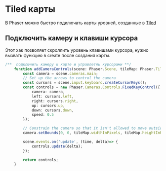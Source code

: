 # Tiled карты

В Phaser можно быстро подключать карты уровней, созданные в [Tiled](https://www.mapeditor.org/)

## Подключить камеру и клавиши курсора

Этот хак позволяет скроллить уровень клавишами курсора, нужно вызвать функцию в create после создания карты.

```typescript
/**  подключить камеру к карте и управлетяь курсорами **/
    function addCameraControls(scene: Phaser.Scene, tileMap: Phaser.Tilemaps.Tilemap):Phaser.Cameras.Controls.FixedKeyControl {
        const camera = scene.cameras.main;
        // Set up the arrows to control the camera
        const cursors = scene.input.keyboard.createCursorKeys();
        const controls = new Phaser.Cameras.Controls.FixedKeyControl({
            camera: camera,
            left: cursors.left,
            right: cursors.right,
            up: cursors.up,
            down: cursors.down,
            speed: 0.5
        });

        // Constrain the camera so that it isn't allowed to move outside the width/height of tilemap
        camera.setBounds(0, 0, tileMap.widthInPixels, tileMap.heightInPixels);

        scene.events.on('update', (time, delta)=> {
            controls.update(delta);
        });

        return controls;
    }
```